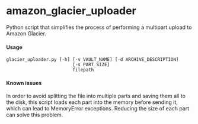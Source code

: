 # amazon_glacier_uploader
Python script that simplifies the process of performing a multipart upload to Amazon Glacier.

#### Usage
    glacier_uploader.py [-h] [-v VAULT_NAME] [-d ARCHIVE_DESCRIPTION]
                             [-s PART_SIZE]
                             filepath

#### Known issues
In order to avoid splitting the file into multiple parts and saving them all to the disk, this script loads each part into the memory before sending it, which can lead to MemoryError exceptions. Reducing the size of each part can solve this problem.
